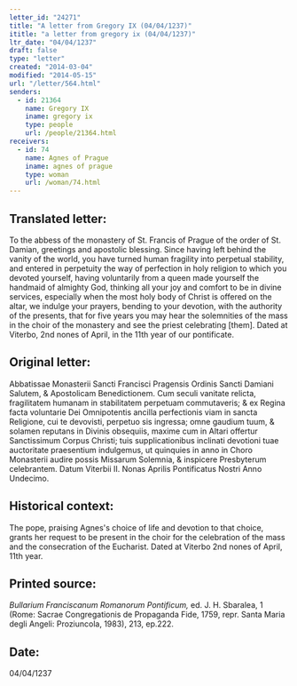 ```yaml
---
letter_id: "24271"
title: "A letter from Gregory IX (04/04/1237)"
ititle: "a letter from gregory ix (04/04/1237)"
ltr_date: "04/04/1237"
draft: false
type: "letter"
created: "2014-03-04"
modified: "2014-05-15"
url: "/letter/564.html"
senders:
  - id: 21364
    name: Gregory IX
    iname: gregory ix
    type: people
    url: /people/21364.html
receivers:
  - id: 74
    name: Agnes of Prague
    iname: agnes of prague
    type: woman
    url: /woman/74.html
---
```

<h2> Translated letter:</h2>To the abbess of the monastery of St. Francis of Prague of the order of St. Damian, greetings and apostolic blessing.
Since having left behind the vanity of the world, you have turned human fragility into perpetual stability, and entered in perpetuity the way of perfection in holy religion to which you devoted yourself, having voluntarily from a queen made yourself the handmaid of almighty God, thinking all your joy and comfort to be in divine services, especially when the most holy body of Christ is offered on the altar, we indulge your prayers, bending to your devotion, with the authority of the presents, that for five years you may hear the solemnities of the mass in the choir of the monastery and see the priest celebrating [them].
Dated at Viterbo, 2nd nones of April, in the 11th year of our pontificate.
<h2 class="mt-4"> Original letter:</h2>Abbatissae Monasterii Sancti Francisci Pragensis Ordinis Sancti Damiani Salutem, & Apostolicam Benedictionem.
Cum seculi vanitate relicta, fragilitatem humanam in stabilitatem perpetuam commutaveris; & ex Regina facta voluntarie Dei Omnipotentis ancilla perfectionis viam in sancta Religione, cui te devovisti, perpetuo sis ingressa; omne gaudium tuum, & solamen reputans in Divinis obsequiis, maxime cum in Altari offertur Sanctissimum Corpus Christi; tuis supplicationibus inclinati devotioni tuae auctoritate praesentium indulgemus, ut quinquies in anno in Choro Monasterii audire possis Missarum Solemnia, & inspicere Presbyterum celebrantem.
Datum Viterbii II. Nonas Aprilis Pontificatus Nostri Anno Undecimo.
<h2 class="mt-4"> Historical context:</h2>The pope, praising Agnes's choice of life and devotion to that choice, grants her request to be present in the choir for the celebration of the mass and the consecration of the Eucharist.
Dated at Viterbo 2nd nones of April, 11th year.
<h2 class="mt-4"> Printed source:</h2><p><em>Bullarium Franciscanum Romanorum Pontificum,</em> ed. J. H. Sbaralea, 1 (Rome: Sacrae Congregationis de Propaganda Fide, 1759, repr. Santa Maria degli Angeli: Proziuncola, 1983), 213, ep.222.</p><h2 class="mt-4"> Date:</h2>04/04/1237
